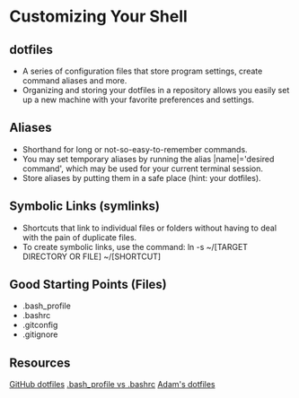 # Customizing Your Shell


## dotfiles
* A series of configuration files that store program settings, create command aliases and more.
* Organizing and storing your dotfiles in a repository allows you easily set up a new machine with your favorite preferences and settings.

## Aliases
* Shorthand for long or not-so-easy-to-remember commands.
* You may set temporary aliases by running the alias |name|='desired command', which may be used for your current terminal session.
* Store aliases by putting them in a safe place (hint: your dotfiles).

## Symbolic Links (symlinks)
* Shortcuts that link to individual files or folders without having to deal with the pain of duplicate files.
* To create symbolic links, use the command: ln -s ~/[TARGET DIRECTORY OR FILE] ~/[SHORTCUT]

## Good Starting Points (Files)
* .bash_profile
* .bashrc
* .gitconfig
* .gitignore


## Resources
[GitHub dotfiles][]
[.bash_profile vs .bashrc][]
[Adam's dotfiles][]

[GitHub dotfiles]: https://dotfiles.github.io
[.bash_profile vs .bashrc]: http://www.joshstaiger.org/archives/2005/07/bash_profile_vs.html
[Adam's dotfiles]: https://github.com/asimpson/dotfiles